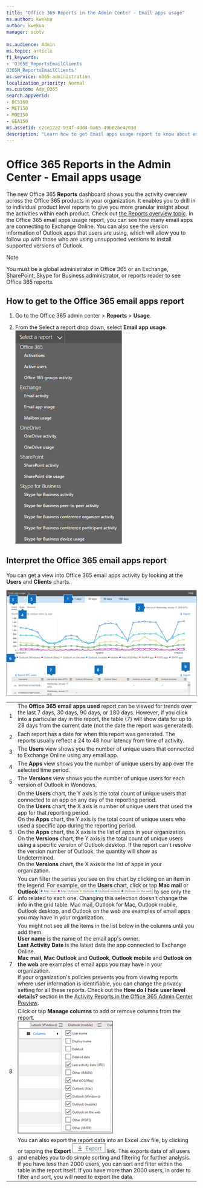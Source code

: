 ```yaml
---
title: "Office 365 Reports in the Admin Center - Email apps usage"
ms.author: kwekua
author: kwekua
manager: scotv

ms.audience: Admin
ms.topic: article
f1_keywords:
- 'O365E_ReportsEmailClients
O365M_ReportsEmailClients'
ms.service: o365-administration
localization_priority: Normal
ms.custom: Adm_O365
search.appverid:
- BCS160
- MET150
- MOE150
- GEA150
ms.assetid: c2ce12a2-934f-4dd4-ba65-49b02be4703d
description: "Learn how to get Email apps usage report to know about email apps connecting to Exchange Online and the Outlook version users are using."
---
```


# Office 365 Reports in the Admin Center - Email apps usage

The new Office 365 **Reports** dashboard shows you the activity overview across the Office 365 products in your organization. It enables you to drill in to individual product level reports to give you more granular insight about the activities within each product. Check out [the Reports overview topic](activity-reports.md). In the Office 365 email apps usage report, you can see how many email apps are connecting to Exchange Online. You can also see the version information of Outlook apps that users are using, which will allow you to follow up with those who are using unsupported versions to install supported versions of Outlook.
  
> [!NOTE]
> You must be a global administrator in Office 365 or an Exchange, SharePoint, Skype for Business administrator, or reports reader to see Office 365 reports. 
  
## How to get to the Office 365 email apps report

1. Go to the Office 365 admin center \> **Reports** \> **Usage**.
    
2. From the Select a report drop down, select **Email app usage**.<br/>![Email clients used dropdown](../media/a15932dd-8beb-4c2e-9bc2-99972984cadf.png)
  
## Interpret the Office 365 email apps report

You can get a view into Office 365 email apps activity by looking at the **Users** and **Clients** charts. 
  
![Email clients used](../media/2a775e46-750f-4fa6-8197-de4b24614bd7.png)
  
|||
|:-----|:-----|
|1  <br/> |The **Office 365 email apps used** report can be viewed for trends over the last 7 days, 30 days, 90 days, or 180 days. However, if you click into a particular day in the report, the table (7) will show data for up to 28 days from the current date (not the date the report was generated).  <br/> |
|2  <br/> |Each report has a date for when this report was generated. The reports usually reflect a 24 to 48 hour latency from time of activity.  <br/> |
|3  <br/> |The **Users** view shows you the number of unique users that connected to Exchange Online using any email app.  <br/> |
|4  <br/> |The **Apps** view shows you the number of unique users by app over the selected time period.  <br/> |
|5  <br/> |The **Versions** view shows you the number of unique users for each version of Outlook in Wondows.  <br/> |
|5  <br/> | On the **Users** chart, the Y axis is the total count of unique users that connected to an app on any day of the reporting period.  <br/>  On the **Users** chart, the X axis is number of unique users that used the app for that reporting period.  <br/>  On the **Apps** chart, the Y axis is the total count of unique users who used a specific app during the reporting period.  <br/>  On the **Apps** chart, the X axis is the list of apps in your organization.  <br/>  On the **Versions** chart, the Y axis is the total count of unique users using a specific version of Outlook desktop. If the report can't resolve the version number of Outlook, the quantity will show as Undetermined.  <br/>  On the **Versions** chart, the X axis is the list of apps in your organization.  <br/> |
|6  <br/> |You can filter the series you see on the chart by clicking on an item in the legend. For example, on the **Users** chart, click or tap **Mac mail** or **Outlook** ![List of email clients. Click on the email client to get more reporting data on that client.](../media/19b9da1b-7b69-4a04-8527-38349f859e84.png) to see only the info related to each one. Changing this selection doesn't change the info in the grid table. Mac mail, Outlook for Mac, Outlook mobile, Outlook desktop, and Outlook on the web are examples of email apps you may have in your organization.  <br/> |
|7  <br/> | You might not see all the items in the list below in the columns until you add them.<br/> **User name** is the name of the email app's owner.  <br/> **Last Activity Date** is the latest date the app connected to Exchange Online.  <br/> **Mac mail**, **Mac Outlook** and **Outlook**, **Outlook mobile** and **Outlook on the web** are examples of email apps you may have in your organization.  <br/>  If your organization's policies prevents you from viewing reports where user information is identifiable, you can change the privacy setting for all these reports. Check out the **How do I hide user level details?** section in the [Activity Reports in the Office 365 Admin Center Preview](activity-reports.md).  <br/> |
|8  <br/> |Click or tap **Manage columns** to add or remove columns from the report.  <br/> ![office 365 email apps usage report - choose columns](../media/c17b2a5c-db41-474a-8334-0e5a621b2f16.png)|
|9  <br/> |You can also export the report data into an Excel .csv file, by clicking or tapping the **Export** ![Office 365 reports](../media/816a224b-6ca7-4967-a135-4f6427f64dc8.JPG) link. This exports data of all users and enables you to do simple sorting and filtering for further analysis. If you have less than 2000 users, you can sort and filter within the table in the report itself. If you have more than 2000 users, in order to filter and sort, you will need to export the data.  <br/> |
   

